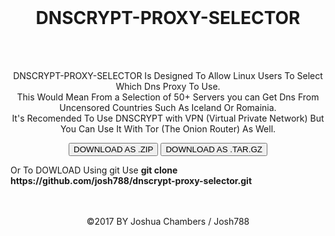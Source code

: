 <head>
<title>DNSCRYPT-PROXY-SELECTOR</title>
<link rel="stylesheet" type="text/css" href="main.css"/>
</head>

<div id="header">
<center><br><h1>DNSCRYPT-PROXY-SELECTOR</h1></center></div>
<br>
<br>

<center><p>DNSCRYPT-PROXY-SELECTOR Is Designed To Allow Linux Users To Select Which Dns Proxy To Use. <br> This Would Mean From a 
Selection of 50+ Servers you can Get Dns From Uncensored Countries Such As Iceland Or Romainia.<br> It's Recomended To Use DNSCRYPT
with VPN (Virtual Private Network) But You Can Use It With Tor (The Onion Router) As Well.</p></center>

<center><a href="https://github.com/josh788/dnscrypt-proxy-selector/archive/master.zip"><button>DOWNLOAD AS .ZIP</button></a> <a href="https://github.com/josh788/dnscrypt-proxy-selector/blob/master/dnscrypt-proxy-selector-master.tar.gz?raw=true"><button>DOWNLOAD AS .TAR.GZ</button></a></center>

<p>Or To DOWLOAD Using git Use <b>git clone https://github.com/josh788/dnscrypt-proxy-selector.git</b></p>

<br>
<br>

<div id="footer"><center>&copy;2017 BY Joshua Chambers / Josh788</center></div>


